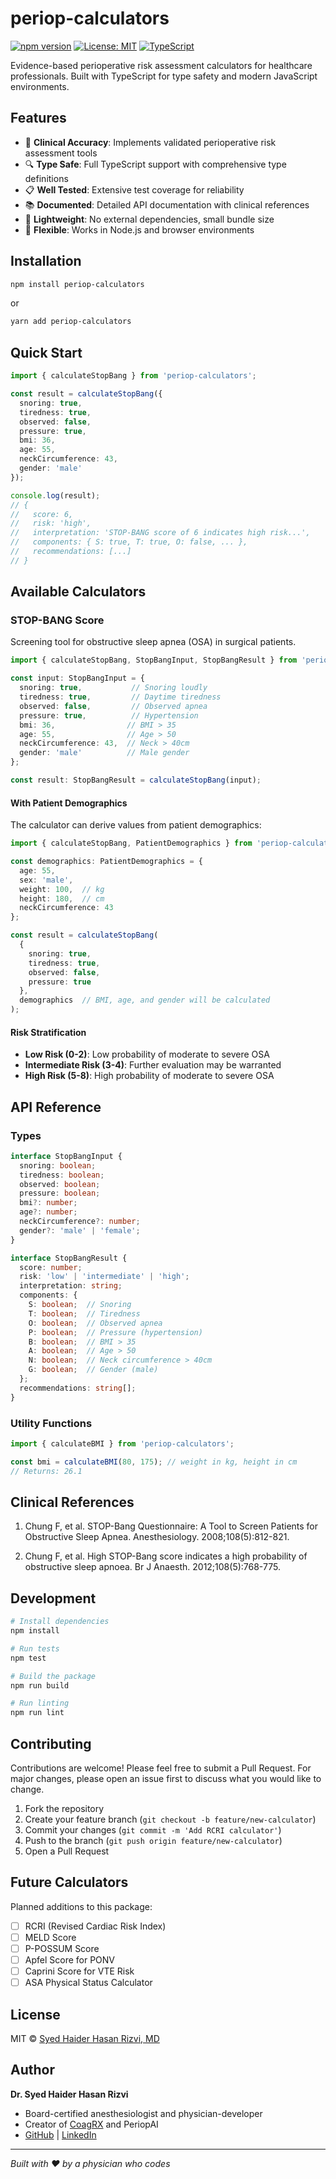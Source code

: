 # periop-calculators

[![npm version](https://img.shields.io/npm/v/periop-calculators.svg)](https://www.npmjs.com/package/periop-calculators)
[![License: MIT](https://img.shields.io/badge/License-MIT-yellow.svg)](https://opensource.org/licenses/MIT)
[![TypeScript](https://img.shields.io/badge/%3C%2F%3E-TypeScript-%230074c1.svg)](https://www.typescriptlang.org/)

Evidence-based perioperative risk assessment calculators for healthcare professionals. Built with TypeScript for type safety and modern JavaScript environments.

## Features

- 🏥 **Clinical Accuracy**: Implements validated perioperative risk assessment tools
- 🔍 **Type Safe**: Full TypeScript support with comprehensive type definitions
- 📋 **Well Tested**: Extensive test coverage for reliability
- 📚 **Documented**: Detailed API documentation with clinical references
- 🚀 **Lightweight**: No external dependencies, small bundle size
- 🔧 **Flexible**: Works in Node.js and browser environments

## Installation

```bash
npm install periop-calculators
```

or

```bash
yarn add periop-calculators
```

## Quick Start

```typescript
import { calculateStopBang } from 'periop-calculators';

const result = calculateStopBang({
  snoring: true,
  tiredness: true,
  observed: false,
  pressure: true,
  bmi: 36,
  age: 55,
  neckCircumference: 43,
  gender: 'male'
});

console.log(result);
// {
//   score: 6,
//   risk: 'high',
//   interpretation: 'STOP-BANG score of 6 indicates high risk...',
//   components: { S: true, T: true, O: false, ... },
//   recommendations: [...]
// }
```

## Available Calculators

### STOP-BANG Score

Screening tool for obstructive sleep apnea (OSA) in surgical patients.

```typescript
import { calculateStopBang, StopBangInput, StopBangResult } from 'periop-calculators';

const input: StopBangInput = {
  snoring: true,           // Snoring loudly
  tiredness: true,         // Daytime tiredness
  observed: false,         // Observed apnea
  pressure: true,          // Hypertension
  bmi: 36,                // BMI > 35
  age: 55,                // Age > 50
  neckCircumference: 43,  // Neck > 40cm
  gender: 'male'          // Male gender
};

const result: StopBangResult = calculateStopBang(input);
```

#### With Patient Demographics

The calculator can derive values from patient demographics:

```typescript
import { calculateStopBang, PatientDemographics } from 'periop-calculators';

const demographics: PatientDemographics = {
  age: 55,
  sex: 'male',
  weight: 100,  // kg
  height: 180,  // cm
  neckCircumference: 43
};

const result = calculateStopBang(
  {
    snoring: true,
    tiredness: true,
    observed: false,
    pressure: true
  },
  demographics  // BMI, age, and gender will be calculated
);
```

#### Risk Stratification

- **Low Risk (0-2)**: Low probability of moderate to severe OSA
- **Intermediate Risk (3-4)**: Further evaluation may be warranted
- **High Risk (5-8)**: High probability of moderate to severe OSA

## API Reference

### Types

```typescript
interface StopBangInput {
  snoring: boolean;
  tiredness: boolean;
  observed: boolean;
  pressure: boolean;
  bmi?: number;
  age?: number;
  neckCircumference?: number;
  gender?: 'male' | 'female';
}

interface StopBangResult {
  score: number;
  risk: 'low' | 'intermediate' | 'high';
  interpretation: string;
  components: {
    S: boolean;  // Snoring
    T: boolean;  // Tiredness
    O: boolean;  // Observed apnea
    P: boolean;  // Pressure (hypertension)
    B: boolean;  // BMI > 35
    A: boolean;  // Age > 50
    N: boolean;  // Neck circumference > 40cm
    G: boolean;  // Gender (male)
  };
  recommendations: string[];
}
```

### Utility Functions

```typescript
import { calculateBMI } from 'periop-calculators';

const bmi = calculateBMI(80, 175); // weight in kg, height in cm
// Returns: 26.1
```

## Clinical References

1. Chung F, et al. STOP-Bang Questionnaire: A Tool to Screen Patients for Obstructive Sleep Apnea. Anesthesiology. 2008;108(5):812-821.

2. Chung F, et al. High STOP-Bang score indicates a high probability of obstructive sleep apnoea. Br J Anaesth. 2012;108(5):768-775.

## Development

```bash
# Install dependencies
npm install

# Run tests
npm test

# Build the package
npm run build

# Run linting
npm run lint
```

## Contributing

Contributions are welcome! Please feel free to submit a Pull Request. For major changes, please open an issue first to discuss what you would like to change.

1. Fork the repository
2. Create your feature branch (`git checkout -b feature/new-calculator`)
3. Commit your changes (`git commit -m 'Add RCRI calculator'`)
4. Push to the branch (`git push origin feature/new-calculator`)
5. Open a Pull Request

## Future Calculators

Planned additions to this package:

- [ ] RCRI (Revised Cardiac Risk Index)
- [ ] MELD Score
- [ ] P-POSSUM Score
- [ ] Apfel Score for PONV
- [ ] Caprini Score for VTE Risk
- [ ] ASA Physical Status Calculator

## License

MIT © [Syed Haider Hasan Rizvi, MD](https://github.com/syedhhrizvi)

## Author

**Dr. Syed Haider Hasan Rizvi**
- Board-certified anesthesiologist and physician-developer
- Creator of [CoagRX](https://coagrx.com) and PeriopAI
- [GitHub](https://github.com/syedhhrizvi) | [LinkedIn](https://linkedin.com/in/syedhhrizvi)

---

*Built with ❤️ by a physician who codes*